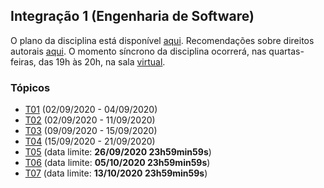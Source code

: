 ## Integração 1 (Engenharia de Software)

O plano da disciplina está disponível [aqui](./media/plano-integracao.pdf).
Recomendações sobre direitos autorais [aqui](./media/recomendacao-prograd.pdf). O momento síncrono da disciplina ocorrerá, nas quartas-feiras, das 19h às 20h,
na sala [virtual](https://meet.google.com/lookup/b53ap7ppm2).

### Tópicos

- [T01](./topicos/01.md) (02/09/2020 - 04/09/2020)
- [T02](./topicos/02.md) (02/09/2020 - 11/09/2020)
- [T03](./topicos/03.md) (09/09/2020 - 15/09/2020)
- [T04](./topicos/04.md) (15/09/2020 - 21/09/2020)
- [T05](./topicos/05.md) (data limite: **26/09/2020 23h59min59s**)
- [T06](./topicos/06.md) (data limite: **05/10/2020 23h59min59s**)
- [T07](./topicos/07.md) (data limite: **13/10/2020 23h59min59s**)
